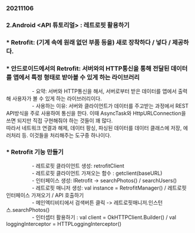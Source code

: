 ### 20211106
### 2.Android <API 튜토리얼> : 레트로핏 활용하기  

### * Retrofit: (기계 속에 원래 없던 부품 등을) 새로 장착하다 / 넣다 / 제공하다.  
### * 안드로이드에서의 Retrofit: 서버와의 HTTP통신을 통해 전달된 데이터를 앱에서 특정 형태로 받아볼 수 있게 하는 라이브러리  
　　　　　- 요약: 서버와 HTTP통신을 해서, 서버로부터 받은 데이터를 앱에서 출력해 사용자가 볼 수 있게 하는 라이브러리이다.  
　　　　　- 사용하는 이유: 서버와 클라이언트가 데이터를 주고받는 과정에서 REST API방식을 주로 사용하여 통신을 한다. 이때 AsyncTask와 HttpURLConnection을 쓰면 되지만 직접 구현해줘야 하는 것들이 꽤 많다.  
    따라서 네트워크 연결과 해제, 데이터 팡싱, 파싱된 데이터를 데이터 클래스에 저장, 에러처리 등. 이것들을 처리해주는 도구중 하나이다.  
    
### * Retrofit 기능 만들기
　　　　　- 레트로핏 클라이언트 생성: retrofitClient  
　　　　　- 레트로핏 클라이언트 가져오는 함수 : getclient(baseURL)  
　　　　　- 인터페이스 생성: IRetrofit -> searchPhotos() / searchUsers()  
　　　　　- 레트로핏 매니저 생성: val instance = RetrofitManager() / 레트로핏 인터페이스 가져오기 / API 호출하기   
　　　　　- 메인엑티비티에서 검색버튼 클릭 -> 레트로핏매니저.인스턴스.searchPhotos()  
　　　　　- 인터셉터 활용하기 : val client = OkHTTPClient.Builder() / val loggingInterceptor = HTTPLoggingInterceptor()  

